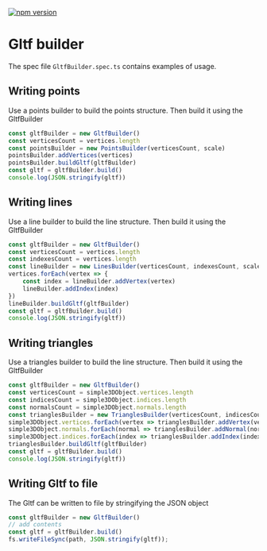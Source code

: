 [![npm version](https://badge.fury.io/js/@chongma%2Fgltf-builder.svg)](https://www.npmjs.com/package/@chongma/gltf-builder)

# Gltf builder

The spec file `GltfBuilder.spec.ts` contains examples of usage.

## Writing points
Use a points builder to build the points structure.  Then build it using the GltfBuilder
```js
const gltfBuilder = new GltfBuilder()
const verticesCount = vertices.length
const pointsBuilder = new PointsBuilder(verticesCount, scale)
pointsBuilder.addVertices(vertices)
pointsBuilder.buildGltf(gltfBuilder)
const gltf = gltfBuilder.build()
console.log(JSON.stringify(gltf))
```
## Writing lines
Use a line builder to build the line structure.  Then build it using the GltfBuilder
```js
const gltfBuilder = new GltfBuilder()
const verticesCount = vertices.length
const indexesCount = vertices.length
const lineBuilder = new LinesBuilder(verticesCount, indexesCount, scale, LineType.LINE_STRIP)
vertices.forEach(vertex => {
    const index = lineBuilder.addVertex(vertex)
    lineBuilder.addIndex(index)
})
lineBuilder.buildGltf(gltfBuilder)
const gltf = gltfBuilder.build()
console.log(JSON.stringify(gltf))
```

## Writing triangles
Use a triangles builder to build the line structure.  Then build it using the GltfBuilder
```js
const gltfBuilder = new GltfBuilder()
const verticesCount = simple3DObject.vertices.length
const indicesCount = simple3DObject.indices.length
const normalsCount = simple3DObject.normals.length
const trianglesBuilder = new TrianglesBuilder(verticesCount, indicesCount, normalsCount, scale, TriangleType.TRIANGLES)
simple3DObject.vertices.forEach(vertex => trianglesBuilder.addVertex(vertex))
simple3DObject.normals.forEach(normal => trianglesBuilder.addNormal(normal))
simple3DObject.indices.forEach(index => trianglesBuilder.addIndex(index))
trianglesBuilder.buildGltf(gltfBuilder)
const gltf = gltfBuilder.build()
console.log(JSON.stringify(gltf))
```

## Writing Gltf to file
The Gltf can be written to file by stringifying the JSON object
```js
const gltfBuilder = new GltfBuilder()
// add contents
const gltf = gltfBuilder.build()
fs.writeFileSync(path, JSON.stringify(gltf));
```
